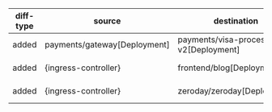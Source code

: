 | diff-type | source | destination | dir1 | dir2 | workloads-diff-info |
|-----------|--------|-------------|------|------|---------------------|
| added | payments/gateway[Deployment] | payments/visa-processor-v2[Deployment] | No Connections | TCP 8080 | added payments/visa-processor-v2[Deployment] |
| added | {ingress-controller} | frontend/blog[Deployment] | No Connections | TCP 8080 | added frontend/blog[Deployment] |
| added | {ingress-controller} | zeroday/zeroday[Deployment] | No Connections | TCP 8080 | added zeroday/zeroday[Deployment] |